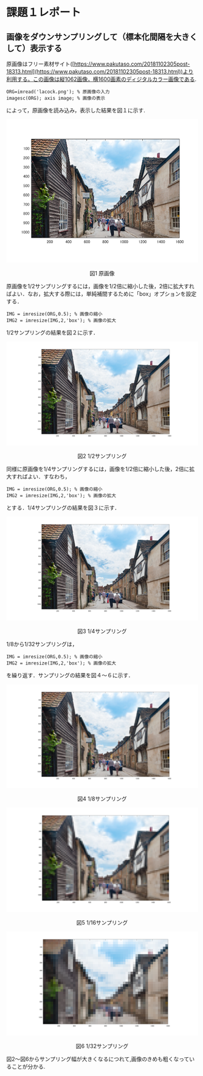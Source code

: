 # 課題１レポート

## 画像をダウンサンプリングして（標本化間隔を大きくして）表示する
原画像はフリー素材サイト([https://www.pakutaso.com/20181102305post-18313.html](https://www.pakutaso.com/20181102305post-18313.html))より利用する。この画像は縦1062画像，横1600画素のディジタルカラー画像である.
```
ORG=imread('lacock.png'); % 原画像の入力  
imagesc(ORG); axis image; % 画像の表示
```
によって，原画像を読み込み，表示した結果を図１に示す.

![原画像](https://github.com/Sisk449/lecture_image_processing/blob/master/image/kadai1_1.png?raw=true)  
<div style="text-align: center;">
図1 原画像
</div>

原画像を1/2サンプリングするには，画像を1/2倍に縮小した後，2倍に拡大すればよい．なお，拡大する際には，単純補間するために「box」オプションを設定する．
```
IMG = imresize(ORG,0.5); % 画像の縮小  
IMG2 = imresize(IMG,2,'box'); % 画像の拡大
```
1/2サンプリングの結果を図２に示す．

![1/2サンプリング](https://github.com/Sisk449/lecture_image_processing/blob/master/image/kadai1_2.png?raw=true)  
<div style="text-align: center;">
図2 1/2サンプリング
</div>

同様に原画像を1/4サンプリングするには，画像を1/2倍に縮小した後，2倍に拡大すればよい．すなわち，
```
IMG = imresize(ORG,0.5); % 画像の縮小  
IMG2 = imresize(IMG,2,'box'); % 画像の拡大
```
とする．1/4サンプリングの結果を図３に示す．

![1/4サンプリング](https://github.com/Sisk449/lecture_image_processing/blob/master/image/kadai1_3.png?raw=true)  
<div style="text-align: center;">
図3 1/4サンプリング
</div>

1/8から1/32サンプリングは，
```
IMG = imresize(ORG,0.5); % 画像の縮小  
IMG2 = imresize(IMG,2,'box'); % 画像の拡大
```
を繰り返す．サンプリングの結果を図４～６に示す．

![1/8サンプリング](https://github.com/Sisk449/lecture_image_processing/blob/master/image/kadai1_4.png?raw=true) 
<div style="text-align: center;">
図4 1/8サンプリング
</div> 

![1/16サンプリング](https://github.com/Sisk449/lecture_image_processing/blob/master/image/kadai1_5.png?raw=true)  
<div style="text-align: center;">
図5 1/16サンプリング
</div> 

![1/32サンプリング](https://github.com/Sisk449/lecture_image_processing/blob/master/image/kadai1_6.png?raw=true)  
<div style="text-align: center;">
図6 1/32サンプリング
</div> 

図2～図6からサンプリング幅が大きくなるにつれて,画像のきめも粗くなっていることが分かる.

